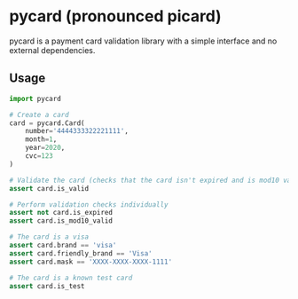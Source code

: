 pycard (pronounced picard)
==========================

pycard is a payment card validation library with a simple interface and no
external dependencies.

Usage
-----

```python
import pycard

# Create a card
card = pycard.Card(
    number='4444333322221111',
    month=1,
    year=2020,
    cvc=123
)

# Validate the card (checks that the card isn't expired and is mod10 valid)
assert card.is_valid

# Perform validation checks individually
assert not card.is_expired
assert card.is_mod10_valid

# The card is a visa
assert card.brand == 'visa'
assert card.friendly_brand == 'Visa'
assert card.mask == 'XXXX-XXXX-XXXX-1111'

# The card is a known test card
assert card.is_test
```
